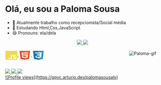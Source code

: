 # Olá, eu sou a Paloma Sousa
- 🔭 Atualmente trabalho como recepcionista/Social média
- 🌱 Estudando Html,Css,JavaScript
- 😄 Pronouns: ela/dela


<div align="center">
  <a href="https://github.com/palomasousals">
  <img height="180cm" src="https://github-readme-stats.vercel.app/api?username=palomasousals&showicons=true&theme=panda&include_all_commits=true&count_private=true"/>
  <img height="180cm" src="https://github-readme-stats.vercel.app/api/top-langs/?username=palomasouzals&layout=compact&langs_count=16&theme=panda"/>
  </div>
 
<div style="display: inline_block"><br>
  <img align="center" alt="Paloma-Js" height="30" width="40" src="https://raw.githubusercontent.com/devicons/devicon/master/icons/javascript/javascript-plain.svg">
  <img align="center" alt="Paloma-HTML" height="30" width="40" src="https://raw.githubusercontent.com/devicons/devicon/master/icons/html5/html5-original.svg">
  <img align="center" alt="Paloma-CSS" height="30" width="40" src="https://raw.githubusercontent.com/devicons/devicon/master/icons/css3/css3-original.svg">
  <img align="right" alt="Paloma-gif" src="https://cdn.discordapp.com/attachments/585774361462571010/1072323272613572648/Design_sem_nome.gif" width="100" heigth="100">
  </div>

##
<div>
<a href="mailto:paloma.sousa3101@gmail.com"><img src="https://img.shields.io/badge/Gmail-D14836?style=for-the-badge&logo=gmail&logoColor=white" target="_blank">
<a href="https://www.linkedin.com/in/palomasousals/"><img src="https://img.shields.io/badge/LinkedIn-0077B5?style=for-the-badge&logo=linkedin&logoColor=white "target="_blank">
<a href="https://www.instagram.com/palomasousals/"><img src="https://img.shields.io/badge/Instagram-E4405F?style=for-the-badge&logo=instagram&logoColor=white" target="_blank">
</div>
![Profile views](https://gpvc.arturio.dev/palomasousals)
